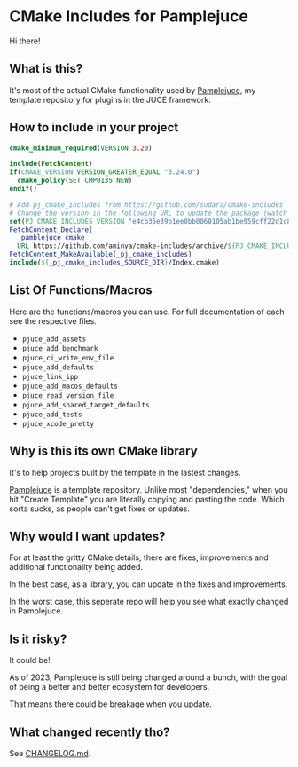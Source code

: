 # CMake Includes for Pamplejuce

Hi there!

## What is this?

It's most of the actual CMake functionality used by [Pamplejuce](https://github.com/sudara/pamplejuce), my template repository for plugins in the JUCE framework.

## How to include in your project

```cmake
cmake_minimum_required(VERSION 3.20)

include(FetchContent)
if(CMAKE_VERSION VERSION_GREATER_EQUAL "3.24.0")
  cmake_policy(SET CMP0135 NEW)
endif()

# Add pj_cmake_includes from https://github.com/sudara/cmake-includes
# Change the version in the following URL to update the package (watch the releases of the repository for future updates)
set(PJ_CMAKE_INCLUDES_VERSION "e4cb35e39b1ee0bb0060105ab1be959cff22d1c8")
FetchContent_Declare(
  _pamblejuce_cmake
  URL https://github.com/aminya/cmake-includes/archive/${PJ_CMAKE_INCLUDES_VERSION}.zip)
FetchContent_MakeAvailable(_pj_cmake_includes)
include(${_pj_cmake_includes_SOURCE_DIR}/Index.cmake)
```

## List Of Functions/Macros

Here are the functions/macros you can use. For full documentation of each see the respective files.

- `pjuce_add_assets`
- `pjuce_add_benchmark`
- `pjuce_ci_write_env_file`
- `pjuce_add_defaults`
- `pjuce_link_ipp`
- `pjuce_add_macos_defaults`
- `pjuce_read_version_file`
- `pjuce_add_shared_target_defaults`
- `pjuce_add_tests`
- `pjuce_xcode_pretty`


## Why is this its own CMake library

It's to help projects built by the template in the lastest changes.

[Pamplejuce](https://github.com/sudara/pamplejuce) is a template repository. Unlike most "dependencies," when you hit "Create Template" you are literally copying and pasting the code. Which sorta sucks, as people can't get fixes or updates.

## Why would I want updates?

For at least the gritty CMake details, there are fixes, improvements and additional functionality being added.

In the best case, as a library, you can update in the fixes and improvements.

In the worst case, this seperate repo will help you see what exactly changed in Pamplejuce.

## Is it risky?

It could be!

As of 2023, Pamplejuce is still being changed around a bunch, with the goal of being a better and better ecosystem for developers.

That means there could be breakage when you update.

## What changed recently tho?

See [CHANGELOG.md](CHANGELOG.md).
